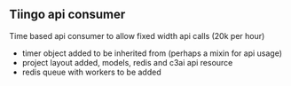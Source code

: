 ## Tiingo api consumer
Time based api consumer to allow fixed width api calls (20k per hour)


- timer object added to be inherited from (perhaps a mixin for api usage)
- project layout added, models, redis and c3ai api resource
- redis queue with workers to be added
